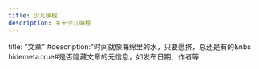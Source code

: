 ```yaml
---
title: 少儿编程
description: 关于少儿编程
---
```


title: "文章"
#description:"时间就像海绵里的水，只要愿挤，总还是有的&nbs
hidemeta:true#是否隐藏文章的元信息，如发布日期、作者等